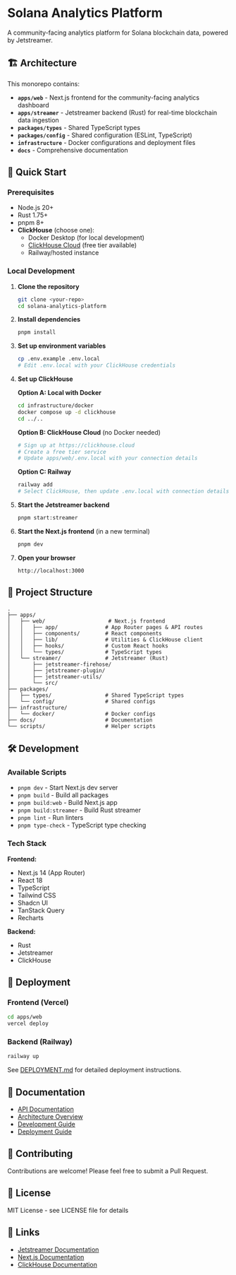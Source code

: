 # Solana Analytics Platform

A community-facing analytics platform for Solana blockchain data, powered by Jetstreamer.

## 🏗️ Architecture

This monorepo contains:

- **`apps/web`** - Next.js frontend for the community-facing analytics dashboard
- **`apps/streamer`** - Jetstreamer backend (Rust) for real-time blockchain data ingestion
- **`packages/types`** - Shared TypeScript types
- **`packages/config`** - Shared configuration (ESLint, TypeScript)
- **`infrastructure`** - Docker configurations and deployment files
- **`docs`** - Comprehensive documentation

## 🚀 Quick Start

### Prerequisites

- Node.js 20+
- Rust 1.75+
- pnpm 8+
- **ClickHouse** (choose one):
  - Docker Desktop (for local development)
  - [ClickHouse Cloud](https://clickhouse.cloud) (free tier available)
  - Railway/hosted instance

### Local Development

1. **Clone the repository**
   ```bash
   git clone <your-repo>
   cd solana-analytics-platform
   ```

2. **Install dependencies**
   ```bash
   pnpm install
   ```

3. **Set up environment variables**
   ```bash
   cp .env.example .env.local
   # Edit .env.local with your ClickHouse credentials
   ```

4. **Set up ClickHouse**
   
   **Option A: Local with Docker**
   ```bash
   cd infrastructure/docker
   docker compose up -d clickhouse
   cd ../..
   ```
   
   **Option B: ClickHouse Cloud** (no Docker needed)
   ```bash
   # Sign up at https://clickhouse.cloud
   # Create a free tier service
   # Update apps/web/.env.local with your connection details
   ```
   
   **Option C: Railway**
   ```bash
   railway add
   # Select ClickHouse, then update .env.local with connection details
   ```

5. **Start the Jetstreamer backend**
   ```bash
   pnpm start:streamer
   ```

6. **Start the Next.js frontend** (in a new terminal)
   ```bash
   pnpm dev
   ```

7. **Open your browser**
   ```
   http://localhost:3000
   ```

## 📁 Project Structure

```
.
├── apps/
│   ├── web/                    # Next.js frontend
│   │   ├── app/               # App Router pages & API routes
│   │   ├── components/        # React components
│   │   ├── lib/               # Utilities & ClickHouse client
│   │   ├── hooks/             # Custom React hooks
│   │   └── types/             # TypeScript types
│   └── streamer/              # Jetstreamer (Rust)
│       ├── jetstreamer-firehose/
│       ├── jetstreamer-plugin/
│       ├── jetstreamer-utils/
│       └── src/
├── packages/
│   ├── types/                 # Shared TypeScript types
│   └── config/                # Shared configs
├── infrastructure/
│   └── docker/                # Docker configs
├── docs/                      # Documentation
└── scripts/                   # Helper scripts
```

## 🛠️ Development

### Available Scripts

- `pnpm dev` - Start Next.js dev server
- `pnpm build` - Build all packages
- `pnpm build:web` - Build Next.js app
- `pnpm build:streamer` - Build Rust streamer
- `pnpm lint` - Run linters
- `pnpm type-check` - TypeScript type checking

### Tech Stack

**Frontend:**
- Next.js 14 (App Router)
- React 18
- TypeScript
- Tailwind CSS
- Shadcn UI
- TanStack Query
- Recharts

**Backend:**
- Rust
- Jetstreamer
- ClickHouse

## 🚢 Deployment

### Frontend (Vercel)
```bash
cd apps/web
vercel deploy
```

### Backend (Railway)
```bash
railway up
```

See [DEPLOYMENT.md](./docs/DEPLOYMENT.md) for detailed deployment instructions.

## 📖 Documentation

- [API Documentation](./docs/API.md)
- [Architecture Overview](./docs/ARCHITECTURE.md)
- [Development Guide](./docs/DEVELOPMENT.md)
- [Deployment Guide](./docs/DEPLOYMENT.md)

## 🤝 Contributing

Contributions are welcome! Please feel free to submit a Pull Request.

## 📄 License

MIT License - see LICENSE file for details

## 🔗 Links

- [Jetstreamer Documentation](./apps/streamer/README.md)
- [Next.js Documentation](https://nextjs.org/docs)
- [ClickHouse Documentation](https://clickhouse.com/docs)

